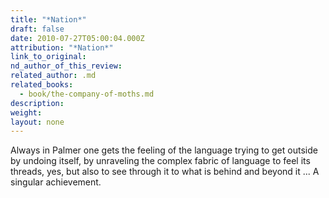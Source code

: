 ```yaml
---
title: "*Nation*"
draft: false
date: 2010-07-27T05:00:04.000Z
attribution: "*Nation*"
link_to_original:
nd_author_of_this_review:
related_author: .md
related_books:
  - book/the-company-of-moths.md
description:
weight:
layout: none
---
```

Always in Palmer one gets the feeling of the language trying to get outside by undoing itself, by unraveling the complex fabric of language to feel its threads, yes, but also to see through it to what is behind and beyond it ... A singular achievement.

